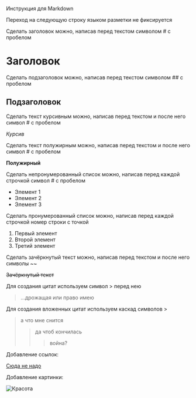 Инструкция для Markdown

Переход на следующую строку языком разметки не фиксируется

Сделать заголовок можно, написав перед текстом символом # с пробелом

# Заголовок

Сделать подзаголовок можно, написав перед текстом символом ## с пробелом

## Подзаголовок

Сделать текст курсивным можно, написав перед текстом и после него символ # с пробелом

*Курсив*

Сделать текст полужирным можно, написав перед текстом и после него символ # с пробелом

**Полужирный**

Сделать непронумерованный список можно, написав перед каждой строчкой символ # с пробелом

* Элемент 1
* Элемент 2
* Элемент 3

Сделать пронумерованный список можно, написав перед каждой строчкой номер строки с точкой

1. Первый элемент
2. Второй элемент
3. Третий элемент

Сделать зачёркнутый текст можно, написав перед текстом и после него символы ~~

~~Зачёркнутый текст~~

Для создания цитат используем символ > перед нею

> ...дрожащая или право имею 

Для создания вложенных цитат используем каскад символов >

> а что мне снится
>> да чтоб кончилась
>>> война?

Добавление ссылок:

[Сюда не надо](https://vk.com)

Добавление картинки:

![Красота](/горигора.jpg "Мунку-Сардык")
